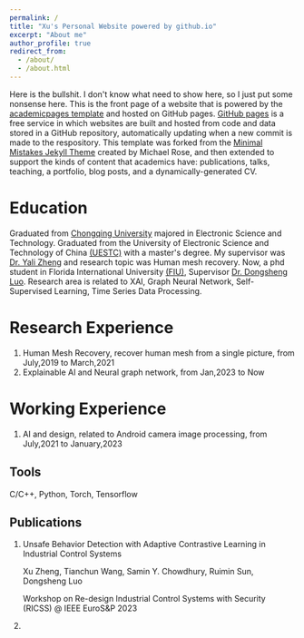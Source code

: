 ```yaml
---
permalink: /
title: "Xu's Personal Website powered by github.io"
excerpt: "About me"
author_profile: true
redirect_from: 
  - /about/
  - /about.html
---
```


Here is the bullshit. I don't know what need to show here, so I just put some nonsense here. 
This is the front page of a website that is powered by the [academicpages template](https://github.com/academicpages/academicpages.github.io) and hosted on GitHub pages. [GitHub pages](https://pages.github.com) is a free service in which websites are built and hosted from code and data stored in a GitHub repository, automatically updating when a new commit is made to the respository. This template was forked from the [Minimal Mistakes Jekyll Theme](https://mmistakes.github.io/minimal-mistakes/) created by Michael Rose, and then extended to support the kinds of content that academics have: publications, talks, teaching, a portfolio, blog posts, and a dynamically-generated CV. 

Education
======
Graduated from [Chongqing University](https://www.cqu.edu.cn) majored in Electronic Science and Technology. 
Graduated from the University of Electronic Science and Technology of China [(UESTC)](https://www.uest.edu.cn) 
with a master's degree. My supervisor was [Dr. Yali Zheng](http://www.uestc-vml.net/) and research topic was Human mesh recovery.
Now, a phd student in Florida International University [(FIU)](https://www.fiu.edu), Supervisor [Dr. Dongsheng Luo](https://users.cs.fiu.edu/~dluo/). 
Research area is related to XAI, Graph Neural Network, Self-Supervised Learning, Time Series Data Processing. 

Research Experience
==================
1. Human Mesh Recovery, recover human mesh from a single picture, from July,2019 to March,2021
2. Explainable AI and Neural graph network, from Jan,2023 to Now

Working Experience
==================
1. AI and design, related to Android camera image processing, from July,2021 to January,2023


Tools
------
C/C++, Python, Torch, Tensorflow


Publications
------
1. Unsafe Behavior Detection with Adaptive Contrastive Learning in Industrial Control Systems

    Xu Zheng, Tianchun Wang, Samin Y. Chowdhury, Ruimin Sun, Dongsheng Luo

    Workshop on Re-design Industrial Control Systems with Security (RICSS) @ IEEE EuroS&P 2023
2. 